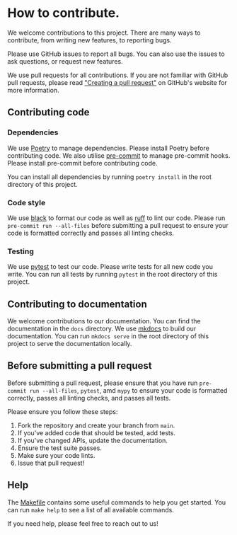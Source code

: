 # How to contribute.
We welcome contributions to this project. There are many ways to contribute, from writing new features, to reporting
bugs.

Please use GitHub issues to report all bugs. You can also use the issues to ask questions, or request new features.

We use pull requests for all contributions. If you are not familiar with GitHub pull requests, please read
["Creating a pull request"](https://help.github.com/articles/creating-a-pull-request/) on GitHub's website for more
information.

## Contributing code

### Dependencies
We use [Poetry](https://python-poetry.org/) to manage dependencies. Please install Poetry before contributing code.
We also utilise [pre-commit](https://pre-commit.com/) to manage pre-commit hooks. Please install pre-commit before
contributing code.

You can install all dependencies by running `poetry install` in the root directory of this project.

### Code style
We use [black](https://black.readthedocs.io/en/stable/) to format our code as well as [ruff](https://beta.ruff.rs/docs/)
to lint our code. Please run `pre-commit run --all-files` before submitting a pull request to ensure your code is
formatted correctly and passes all linting checks.

### Testing
We use [pytest](https://docs.pytest.org/en/stable/) to test our code. Please write tests for all new code you write.
You can run all tests by running `pytest` in the root directory of this project.

## Contributing to documentation
We welcome contributions to our documentation. You can find the documentation in the `docs` directory. We use
[mkdocs](https://www.mkdocs.org/) to build our documentation. You can run `mkdocs serve` in the root directory of this
project to serve the documentation locally.

## Before submitting a pull request
Before submitting a pull request, please ensure that you have run `pre-commit run --all-files`, `pytest`, amd `mypy` to
ensure your code is formatted correctly, passes all linting checks, and passes all tests.

Please ensure you follow these steps:
1. Fork the repository and create your branch from `main`.
2. If you've added code that should be tested, add tests.
3. If you've changed APIs, update the documentation.
4. Ensure the test suite passes.
5. Make sure your code lints.
6. Issue that pull request!

## Help
The [Makefile](Makefile) contains some useful commands to help you get started. You can run `make help` to see a list
of all available commands.

If you need help, please feel free to reach out to us!
